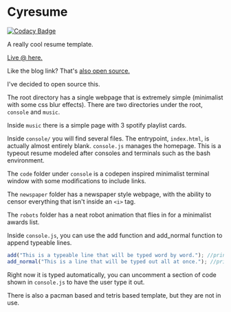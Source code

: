 # Cyresume

[![Codacy Badge](https://api.codacy.com/project/badge/Grade/8037c4d301b047e0bbd18f5fddef54b1)](https://www.codacy.com/app/pshah123/resume?utm_source=github.com&amp;utm_medium=referral&amp;utm_content=pshah123/resume&amp;utm_campaign=Badge_Grade)

A really cool resume template.

[Live @ here.](http://www.priansh.com)

Like the blog link? That's [also open source.](https://github.com/pshah123/masquerade-web)

I've decided to open source this.

The root directory has a single webpage that is extremely simple (minimalist with some css blur effects). There are two directories under the root, `console` and `music`.

Inside `music` there is a simple page with 3 spotify playlist cards.

Inside `console/` you will find several files. The entrypoint, `index.html`, is actually almost entirely blank. `console.js` manages the homepage.
This is a typeout resume modeled after consoles and terminals such as the bash environment.

The `code` folder under `console` is a codepen inspired minimalist terminal window with some modifications to include links.

The `newspaper` folder has a newspaper style webpage, with the ability to censor everything that isn't inside an `<i>` tag.

The `robots` folder has a neat robot animation that flies in for a minimalist awards list.

Inside `console.js`, you can use the add function and add_normal function to append typeable lines.

```javascript
add("This is a typeable line that will be typed word by word."); //prints out like this: > This is a typeable line that will be typed word by word.<br />
add_normal("This is a line that will be typed out all at once."); //prints out like this: This is a line that will be typed out all at once.<br />
```

Right now it is typed automatically, you can uncomment a section of code shown in `console.js` to have the user type it out.

There is also a pacman based and tetris based template, but they are not in use.
